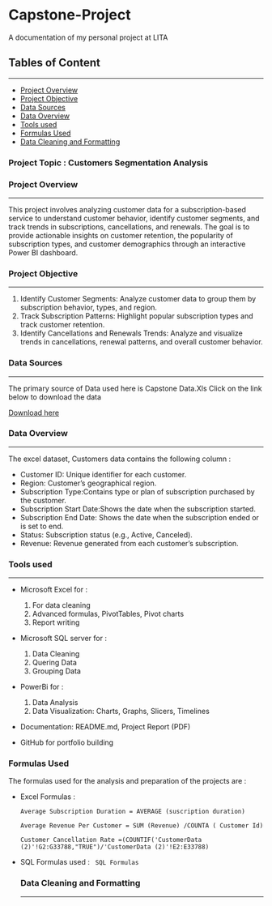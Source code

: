 # Capstone-Project
A documentation of my personal project at LITA 

## Tables of Content
---
  - [Project Overview](#project-overview)
  - [Project Objective](#project-objective)
  - [Data Sources](#data-sources)
  - [Data Overview](#data-overview)
  - [Tools used](#tools-used)
  - [Formulas Used](#formulas-used)
  - [Data Cleaning and Formatting](#data-cleaning-and-formatting)


### Project Topic : Customers Segmentation Analysis

### Project Overview 
---
This project involves analyzing customer data for a subscription-based service to understand customer behavior, identify customer segments, and track trends in subscriptions, cancellations, and renewals. The goal is to provide actionable insights on customer retention, the popularity of subscription types, and customer demographics through an interactive Power BI dashboard.

### Project Objective 
---
 1. Identify Customer Segments: Analyze customer data to group them by subscription behavior, types, and region.
 2. Track Subscription Patterns: Highlight popular subscription types and track customer retention.
 3. Identify Cancellations and Renewals Trends: Analyze and visualize trends in cancellations, renewal patterns, and overall customer behavior.

### Data Sources 
---
The primary source of Data used here is Capstone Data.Xls
Click on the link below to download the data

[Download here](https://drive.google.com/drive/folders/1bua5YtNOHzLaDZj8149WooEuTATttp4_)

### Data Overview 
---
The excel dataset, Customers data contains the following column :
 - Customer ID: Unique identifier for each customer.
 - Region: Customer’s geographical region.
 - Subscription Type:Contains type or plan of subscription purchased by the customer.
 - Subscription Start Date:Shows the date when the subscription started.
 - Subscription End Date: Shows the date when the subscription ended or is set to end.
 - Status: Subscription status (e.g., Active, Canceled).
 - Revenue: Revenue generated from each customer’s subscription.

### Tools used
---
 - Microsoft Excel for :
   1. For data cleaning
   2.  Advanced formulas, PivotTables, Pivot charts
   3.  Report writing
      
 - Microsoft SQL server for :
   1. Data Cleaning
   2. Quering Data
   3. Grouping Data
- PowerBi for :
  1. Data Analysis
  2. Data Visualization: Charts, Graphs, Slicers, Timelines
  
 - Documentation: README.md, Project Report (PDF)
 - GitHub for portfolio building

### Formulas Used 
The formulas used for the analysis and preparation of the projects are :
 - Excel Formulas :
   ``` Excel formula
   Average Subscription Duration = AVERAGE (suscription duration)
   
   Average Revenue Per Customer = SUM (Revenue) /COUNTA ( Customer Id)
   
   Customer Cancellation Rate =(COUNTIF('CustomerData (2)'!G2:G33788,"TRUE")/'CustomerData (2)'!E2:E33788)
   ```
 - SQL Formulas used :
    ``` SQL Formulas```

   ### Data Cleaning and Formatting
   ---
    



